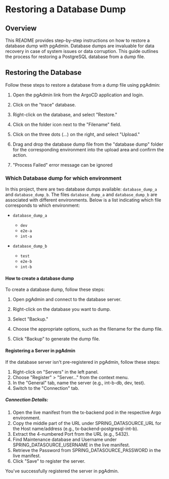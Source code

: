 # Restoring a Database Dump

## Overview

This README provides step-by-step instructions on how to restore a database dump with pgAdmin. Database dumps are invaluable for data recovery in case of system issues or data corruption. This guide outlines the process for restoring a PostgreSQL database from a dump file.


## Restoring the Database

Follow these steps to restore a database from a dump file using pgAdmin:

1. Open the pgAdmin link from the ArgoCD application and login.

2. Click on the "trace" database.

3. Right-click on the database, and select "Restore."

4. Click on the folder icon next to the "Filename" field.

5. Click on the three dots (...) on the right, and select "Upload."

6. Drag and drop the database dump file from the "database dump" folder for the corresponding environment into the upload area and confirm the action.

7. "Process Failed" error message can be ignored

### Which Database dump for which environment

In this project, there are two database dumps available: `database_dump_a` and `database_dump_b`. The files `database_dump_a` and `database_dump_b` are associated with different environments. Below is a list indicating which file corresponds to which environment:

- `database_dump_a`
    - `dev`
    - `e2e-a`
    - `int-a`

- `database_dump_b`
    - `test`
    - `e2e-b`
    - `int-b`


#### How to create a database dump

To create a database dump, follow these steps:

1. Open pgAdmin and connect to the database server.

2. Right-click on the database you want to dump.

3. Select "Backup."

4. Choose the appropriate options, such as the filename for the dump file.

5. Click "Backup" to generate the dump file.


#### Registering a Server in pgAdmin

If the database server isn't pre-registered in pgAdmin, follow these steps:

1. Right-click on "Servers" in the left panel.
2. Choose "Register" > "Server..." from the context menu.
3. In the "General" tab, name the server (e.g., int-b-db, dev, test).
4. Switch to the "Connection" tab.

##### Connection Details:
1. Open the live manifest from the tx-backend pod in the respective Argo environment.
2. Copy the middle part of the URL under SPRING_DATASOURCE_URL for the Host name/address (e.g., tx-backend-postgresql-int-b).
3. Extract the 4-numbered Port from the URL (e.g., 5432).
4. Find Maintenance database and Username under SPRING_DATASOURCE_USERNAME in the live manifest.
5. Retrieve the Password from SPRING_DATASOURCE_PASSWORD in the live manifest.
6. Click "Save" to register the server.

You've successfully registered the server in pgAdmin.

